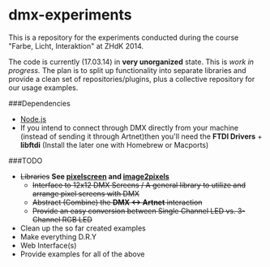 dmx-experiments
===============

This is a repository for the experiments conducted during the course "Farbe, Licht, Interaktion" at ZHdK 2014.

The code is currently (17.03.14) in **very unorganized** state. This is *work in progress.* The plan is to split up functionality into separate libraries and provide a clean set of repositories/plugins, plus a collective repository for our usage examples.

###Dependencies

- [Node.js](http://www.nodejs.org)
- If you intend to connect through DMX directly from your machine (instead of sending it through Artnet)then you'll need the **FTDI Drivers** + **libftdi** (Install the later one with Homebrew or Macports)


###TODO

 - ~~Libraries~~ **See [pixelscreen](https://github.com/d-simon/node-pixelscreen) and [image2pixels](https://github.com/d-simon/node-image2pixels)**
   - ~~Interface to 12x12 DMX Screens / A general library to utilize and arrange pixel screens with DMX~~
   - ~~Abstract (Combine) the **DMX <-> Artnet** interaction~~
   - ~~Provide an easy conversion between Single Channel LED vs. 3-Channel RGB LED~~
 - Clean up the so far created examples
 - Make everything D.R.Y
 - Web Interface(s)
 - Provide examples for all of the above